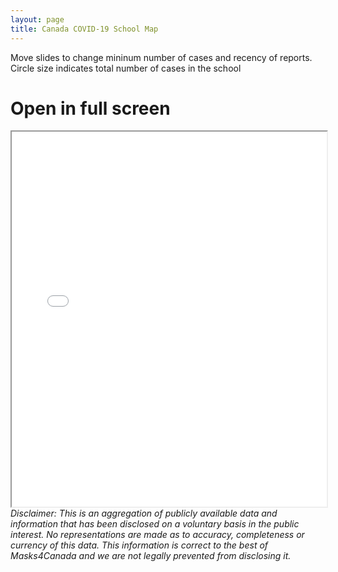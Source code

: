 ```yaml
---
layout: page
title: Canada COVID-19 School Map
---
```


Move slides to change mininum number of cases and recency of reports. 
Circle size indicates total number of cases in the school
<h1><a href="maps/index.html" style="text-decoration:none">Open in full screen</a></h1>
<iframe src='maps/index.html'
        width='100%' height='600px'>
</iframe>
 <i>Disclaimer: This is an aggregation of publicly available data and information that has been disclosed on a voluntary basis in the public interest. No representations are made as to accuracy, completeness or currency of this data. This information is correct to the best of Masks4Canada and we are not legally prevented from disclosing it.</i>